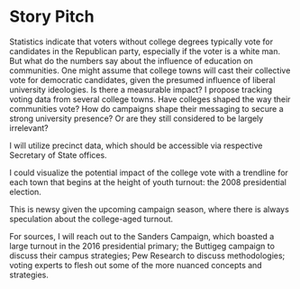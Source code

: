 # Story Pitch 

Statistics indicate that voters without college degrees typically vote for candidates in the Republican party, especially if the voter is a white man. But what do the numbers say about the influence of education on communities. One might assume that college towns will cast their collective vote for democratic candidates, given the presumed influence of liberal university ideologies. Is there a measurable impact? I propose tracking voting data from several college towns. Have colleges shaped the way their communities vote? How do campaigns shape their messaging to secure a strong university presence? Or are they still considered to be largely irrelevant?

I will utilize precinct data, which should be accessible via respective Secretary of State offices. 

I could visualize the potential impact of the college vote with a trendline for each town that begins at the height of youth turnout: the 2008 presidential election. 

This is newsy given the upcoming campaign season, where there is always speculation about the college-aged turnout. 

For sources, I will reach out to the Sanders Campaign, which boasted a large turnout in the 2016 presidential primary; the Buttigeg campaign to discuss their campus strategies; Pew Research to discuss methodologies; voting experts to flesh out some of the more nuanced concepts and strategies. 
